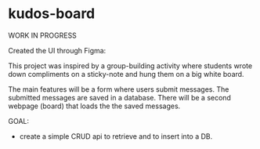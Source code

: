 # kudos-board
WORK IN PROGRESS 

Created the UI through Figma: 

This project was inspired by a group-building activity where students wrote down compliments on a sticky-note and hung them on a big white board. 

The main features will be a form  where users submit messages. The submitted messages are saved in a database. There will be a second webpage (board) that loads the the saved messages.

GOAL: 
- create a simple CRUD api to retrieve and to insert into a DB. 
